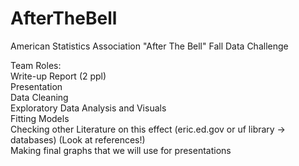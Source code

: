 # AfterTheBell
American Statistics Association "After The Bell" Fall Data Challenge


Team Roles:  
Write-up Report (2 ppl)  
Presentation  
Data Cleaning  
Exploratory Data Analysis and Visuals  
Fitting Models  
Checking other Literature on this effect (eric.ed.gov or uf library -> databases) (Look at references!)  
Making final graphs that we will use for presentations  
